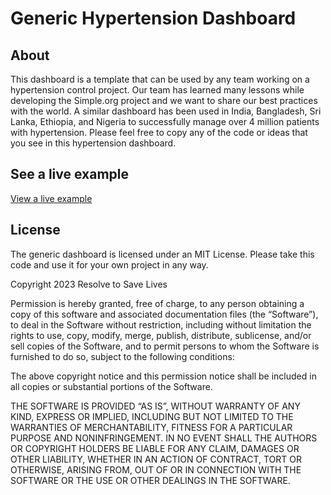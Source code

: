 # Generic Hypertension Dashboard

## About
This dashboard is a template that can be used by any team working on a hypertension control project. Our team has learned many lessons while developing the Simple.org project and we want to share our best practices with the world. A similar dashboard has been used in India, Bangladesh, Sri Lanka, Ethiopia, and Nigeria to successfully manage over 4 million patients with hypertension. Please feel free to copy any of the code or ideas that you see in this hypertension dashboard.

## See a live example
[View a live example]([https://www.example.com](https://simpledotorg.github.io/hypertension-dashboard/))

## License
The generic dashboard is licensed under an MIT License. Please take this code and use it for your own project in any way.

Copyright 2023 Resolve to Save Lives

Permission is hereby granted, free of charge, to any person obtaining a copy of this software and associated documentation files (the “Software”), to deal in the Software without restriction, including without limitation the rights to use, copy, modify, merge, publish, distribute, sublicense, and/or sell copies of the Software, and to permit persons to whom the Software is furnished to do so, subject to the following conditions:

The above copyright notice and this permission notice shall be included in all copies or substantial portions of the Software.

THE SOFTWARE IS PROVIDED “AS IS”, WITHOUT WARRANTY OF ANY KIND, EXPRESS OR IMPLIED, INCLUDING BUT NOT LIMITED TO THE WARRANTIES OF MERCHANTABILITY, FITNESS FOR A PARTICULAR PURPOSE AND NONINFRINGEMENT. IN NO EVENT SHALL THE AUTHORS OR COPYRIGHT HOLDERS BE LIABLE FOR ANY CLAIM, DAMAGES OR OTHER LIABILITY, WHETHER IN AN ACTION OF CONTRACT, TORT OR OTHERWISE, ARISING FROM, OUT OF OR IN CONNECTION WITH THE SOFTWARE OR THE USE OR OTHER DEALINGS IN THE SOFTWARE.
